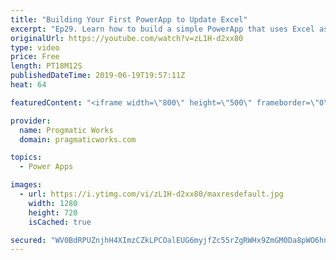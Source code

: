```yaml
---
title: "Building Your First PowerApp to Update Excel"
excerpt: "Ep29. Learn how to build a simple PowerApp that uses Excel as a source for updating, inserting and deleting data. Also see how to auto increment a key or a number in PowerApps.  - - - - - - - - - - - - - - - - - - - - - - - - - - - - - - - - - - - - - - - - - - - - - -- - - - - -  - - - - - - - - - -"
originalUrl: https://youtube.com/watch?v=zL1H-d2xx80
type: video
price: Free
length: PT18M12S
publishedDateTime: 2019-06-19T19:57:11Z
heat: 64

featuredContent: "<iframe width=\"800\" height=\"500\" frameborder=\"0\" src=\"https://www.youtube.com/embed/zL1H-d2xx80\" allow=\"accelerometer; autoplay; encrypted-media; gyroscope; picture-in-picture\" allowfullscreen></iframe>"

provider:
  name: Progmatic Works
  domain: pragmaticworks.com

topics:
  - Power Apps

images:
  - url: https://i.ytimg.com/vi/zL1H-d2xx80/maxresdefault.jpg
    width: 1280
    height: 720
    isCached: true

secured: "WV0BdRPUZnjhH4XImzCZkLPCOalEUG6myjfZc55rZgRWHx9ZmGM0Da8pWO6hnizNVj6n+OmkPHMUjqKsMOOSZq8QWcF7OFpLBr1zjq2qRDGViL0SBAbBYql/fahazdzF1UUTjll3qR/5LAanxTNN+5oq8btCb97YzYWNslxlOJP7lvrhIZRGca1RNTyKQ22A08MHo2chaioI+rQ30cczh3lTfP/gRyWF7XtO8EFMN+6RORjoC3xKt4+dq53s0g8vim/l0+qTE6Apdj4kLWGZMMZnIssZig6bXpaa/ko2xehNR+W7UO6Y9fxpOZ1ooL1LGNR+8yOXNuVX0wRxPDpPaVubgyudTsMtIHyJ6S4gA2XjXazwvepk4N4UOQ+AamqY+RnO7GXaAmJQuEHnTRwIz2xsAGrhbjH2ad7gNcZ9We4=;39Tx0kevLKE4YENhK5aL9Q=="
---
```


